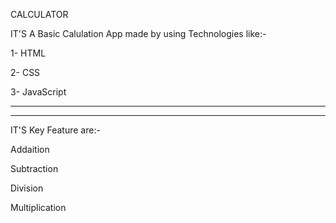  CALCULATOR



IT'S A Basic Calulation App made by using Technologies like:-


1- HTML


2- CSS


3- JavaScript

--------------------------------------------------------------------------------------------------------------------------------------
--------------------------------------------------------------------------------------------------------------------------------------
IT'S Key Feature are:-


Addaition


Subtraction


Division


Multiplication
